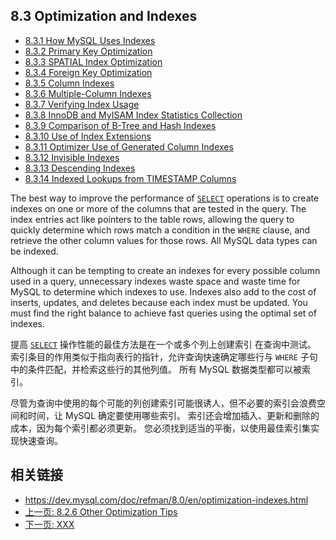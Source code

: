 ## 8.3 Optimization and Indexes

- [8.3.1 How MySQL Uses Indexes]()
- [8.3.2 Primary Key Optimization]()
- [8.3.3 SPATIAL Index Optimization]()
- [8.3.4 Foreign Key Optimization]()
- [8.3.5 Column Indexes]()
- [8.3.6 Multiple-Column Indexes]()
- [8.3.7 Verifying Index Usage]()
- [8.3.8 InnoDB and MyISAM Index Statistics Collection]()
- [8.3.9 Comparison of B-Tree and Hash Indexes]()
- [8.3.10 Use of Index Extensions]()
- [8.3.11 Optimizer Use of Generated Column Indexes]()
- [8.3.12 Invisible Indexes]()
- [8.3.13 Descending Indexes]()
- [8.3.14 Indexed Lookups from TIMESTAMP Columns]()



The best way to improve the performance of [`SELECT`](https://dev.mysql.com/doc/refman/8.0/en/select.html) operations is to create indexes on one or more of the columns that are tested in the query. The index entries act like pointers to the table rows, allowing the query to quickly determine which rows match a condition in the `WHERE` clause, and retrieve the other column values for those rows. All MySQL data types can be indexed.

Although it can be tempting to create an indexes for every possible column used in a query, unnecessary indexes waste space and waste time for MySQL to determine which indexes to use. Indexes also add to the cost of inserts, updates, and deletes because each index must be updated. You must find the right balance to achieve fast queries using the optimal set of indexes.


提高 [`SELECT`](https://dev.mysql.com/doc/refman/8.0/en/select.html) 操作性能的最佳方法是在一个或多个列上创建索引 在查询中测试。 索引条目的作用类似于指向表行的指针，允许查询快速确定哪些行与 `WHERE` 子句中的条件匹配，并检索这些行的其他列值。 所有 MySQL 数据类型都可以被索引。

尽管为查询中使用的每个可能的列创建索引可能很诱人，但不必要的索引会浪费空间和时间，让 MySQL 确定要使用哪些索引。 索引还会增加插入、更新和删除的成本，因为每个索引都必须更新。 您必须找到适当的平衡，以使用最佳索引集实现快速查询。



## 相关链接

- https://dev.mysql.com/doc/refman/8.0/en/optimization-indexes.html
- [上一页: 8.2.6 Other Optimization Tips](./8.2.6-miscellaneous-optimization-tips.md)
- [下一页: XXX](./8.9.4-index-hints.md)


